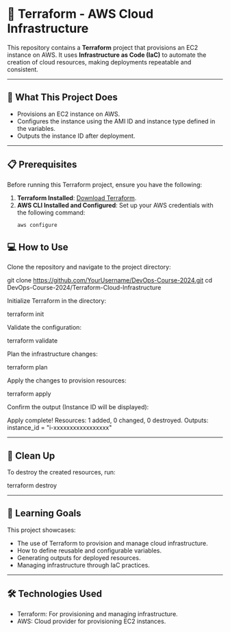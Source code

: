 # 🚀 Terraform - AWS Cloud Infrastructure

This repository contains a **Terraform** project that provisions an EC2 instance on AWS. It uses **Infrastructure as Code (IaC)** to automate the creation of cloud resources, making deployments repeatable and consistent.

---

## 🚀 What This Project Does
- Provisions an EC2 instance on AWS.
- Configures the instance using the AMI ID and instance type defined in the variables.
- Outputs the instance ID after deployment.

---

## 📋 Prerequisites
Before running this Terraform project, ensure you have the following:

1. **Terraform Installed**: [Download Terraform](https://developer.hashicorp.com/terraform/downloads).
2. **AWS CLI Installed and Configured**: Set up your AWS credentials with the following command:
   ```bash
   aws configure

## 💻 How to Use
Clone the repository and navigate to the project directory:

   git clone https://github.com/YourUsername/DevOps-Course-2024.git
   cd DevOps-Course-2024/Terraform-Cloud-Infrastructure

Initialize Terraform in the directory:

   terraform init

Validate the configuration:

   terraform validate

Plan the infrastructure changes:

   terraform plan

Apply the changes to provision resources:

   terraform apply

Confirm the output (Instance ID will be displayed):

   Apply complete! Resources: 1 added, 0 changed, 0 destroyed.
   Outputs:
   instance_id = "i-xxxxxxxxxxxxxxxxx"

---

## 🧹 Clean Up
To destroy the created resources, run:

   terraform destroy

---

## 📖 Learning Goals
This project showcases:

- The use of Terraform to provision and manage cloud infrastructure.
- How to define reusable and configurable variables.
- Generating outputs for deployed resources.
- Managing infrastructure through IaC practices.

---

## 🛠️ Technologies Used
- Terraform: For provisioning and managing infrastructure.
- AWS: Cloud provider for provisioning EC2 instances.
